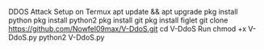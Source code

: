 DDOS Attack 
Setup on Termux 
apt update && apt upgrade
pkg install python
pkg install python2
pkg install git
pkg install figlet
git clone https://github.com/Nowfel09max/V-DdoS.git
cd V-DdoS
Run
chmod +x V-DdoS.py
python2 V-DdoS.py


